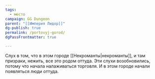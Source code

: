 ```yaml
---
tags:
  - место
campaign: GG Dungeon
parent: "[[Империя Лидор]]"
dg-publish: true
permalink: /portovyj-gorod/
dgPassFrontmatter: true

---
```


Слух в том, что в этом городе [[Некроманты\|некроманты]], и там призраки, нежить, все это родом оттуда. Эти слухи возобновились, потому что начала налаживаться торговля. И в этом городе начали появляться люди оттуда.